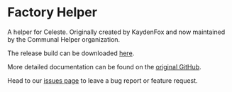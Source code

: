 # Factory Helper

A helper for Celeste. Originally created by KaydenFox and now maintained by the Communal Helper organization. 

The release build can be downloaded [here](https://gamebanana.com/mods/53670).

More detailed documentation can be found on the [original GitHub](https://github.com/acsBenceTamas/Kayden-Fox-Celeste-Mods/tree/master/FactoryHelper).

Head to our [issues page](https://github.com/CommunalHelper/AdventureHelper/issues) to leave a bug report or feature request.